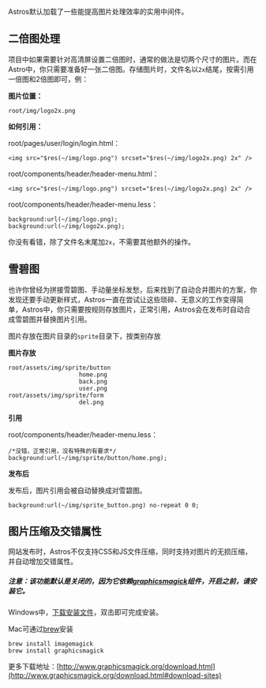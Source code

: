 Astros默认加载了一些能提高图片处理效率的实用中间件。

## 二倍图处理

项目中如果需要针对高清屏设置二倍图时，通常的做法是切两个尺寸的图片。而在Astro中，你只需要准备好一张二倍图。存储图片时，文件名以`2x`结尾，按需引用一倍图和2倍图即可，例：

**图片位置：**

    root/img/logo2x.png
    
**如何引用：**

root/pages/user/login/login.html：

    <img src="$res(~/img/logo.png") srcset="$res(~/img/logo2x.png) 2x" />

root/components/header/header-menu.html：

    <img src="$res(~/img/logo.png") srcset="$res(~/img/logo2x.png) 2x" />

root/components/header/header-menu.less：

    background:url(~/img/logo.png);
    background:url(~/img/logo2x.png);

你没有看错，除了文件名末尾加`2x`，不需要其他额外的操作。


## 雪碧图

也许你曾经为拼接雪碧图、手动量坐标发愁，后来找到了自动合并图片的方案，你发现还要手动更新样式，Astros一直在尝试让这些琐碎、无意义的工作变得简单，Astros中，你只需要按规则存放图片，正常引用，Astros会在发布时自动合成雪碧图并替换图片引用。

图片存放在图片目录的`sprite`目录下，按类别存放

**图片存放**

    root/assets/img/sprite/button
                        home.png
                        back.png
                        user.png
    root/assets/img/sprite/form
                        del.png
**引用**

root/components/header/header-menu.less：

    /*没错，正常引用，没有特殊的有要求*/
    background:url(~/img/sprite/button/home.png);

**发布后**

发布后，图片引用会被自动替换成对雪碧图。

    background:url(~/img/sprite_button.png) no-repeat 0 0;
   
## 图片压缩及交错属性

网站发布时，Astros不仅支持CSS和JS文件压缩，同时支持对图片的无损压缩，并自动增加交错属性。

##### 注意：该功能默认是关闭的，因为它依赖[graphicsmagick](http://www.graphicsmagick.org/)组件，开启之前，请安装它。

Windows中，[下载安装文件](ftp://ftp.graphicsmagick.org/pub/GraphicsMagick/windows/)，双击即可完成安装。

Mac可通过[brew](http://mxcl.github.io/homebrew/)安装
    
    brew install imagemagick
    brew install graphicsmagick

更多下载地址：[http://www.graphicsmagick.org/download.html](http://www.graphicsmagick.org/download.html#download-sites)